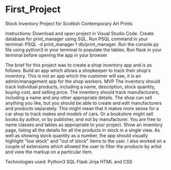 # First_Project
Stock Inventory Project for Scottish Contemporary Art Prints

Instructions:
Download and open project in Visual Studio Code.
Create database for print_manager using SQL.
Run PSQL command in your terminal: PSQL -d print_manager f db/print_manager.
Run the console.py file using python3 in your terminal to populate the tables.
Run flask in your terminal before opening the app in your browser. 

The brief for this project was to create a shop inventory app and is as follows:
    Build an app which allows a shopkeeper to track their shop's inventory. This is not an app which the customer will see, it is an admin/management app for the shop workers.
    MVP
    The inventory should track individual products, including a name, description, stock quantity, buying cost, and selling price.
    The inventory should track manufacturers, including a name and any other appropriate details.
    The shop can sell anything you like, but you should be able to create and edit manufacturers and products separately.
    This might mean that it makes more sense for a car shop to track makes and models of cars. Or a bookstore might sell books by author, or by publisher, and not by manufacturer. You are free to name classes and tables as appropriate to your project.
    Show an inventory page, listing all the details for all the products in stock in a single view.
    As well as showing stock quantity as a number, the app should visually highlight "low stock" and "out of stock" items to the user.
 I also worked on a couple of extensions which allowed the user to filter the products by artist and view the markup on a particular item. 
 
 Technologies used:
 Python3
 SQL
 Flask
 Jinja 
 HTML and CSS
 
